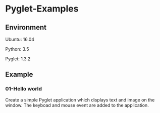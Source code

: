 # Pyglet-Examples

## Environment

Ubuntu: 16.04

Python: 3.5

Pyglet: 1.3.2

## Example

### 01-Hello world

Create a simple Pyglet application which displays text and image on the window. The keyboad and mouse event are added to the application.

